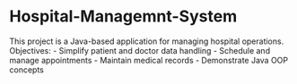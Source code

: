 # Hospital-Managemnt-System
This project is a Java-based application for managing hospital operations. Objectives: - Simplify patient and doctor data handling - Schedule and manage appointments - Maintain medical records - Demonstrate Java OOP concepts
